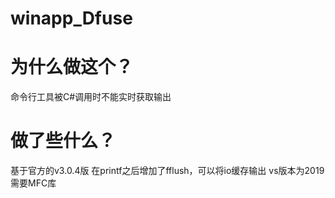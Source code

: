 # winapp_Dfuse
# 为什么做这个？
命令行工具被C#调用时不能实时获取输出
# 做了些什么？
基于官方的v3.0.4版
在printf之后增加了fflush，可以将io缓存输出
vs版本为2019
需要MFC库
